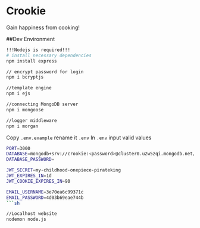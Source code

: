# Crookie

Gain happiness from cooking!

##Dev Environment

```bash
!!!Nodejs is required!!!
# install necessary dependencies
npm install express

// encrypt password for login
npm i bcryptjs

//template engine
npm i ejs

//connecting MongoDB server
npm i mongoose

//logger middleware
npm i morgan
```

Copy `.env.example` rename it `.env`
In `.env` input valid values
```sh
PORT=3000
DATABASE=mongodb+srv://crookie:<password>@cluster0.u2w5zqi.mongodb.net/Recipe?retryWrites=true&w=majority
DATABASE_PASSWORD=

JWT_SECRET=my-childhood-onepiece-pirateking
JWT_EXPIRES_IN=1d
JWT_COOKIE_EXPIRES_IN=90

EMAIL_USERNAME=3e70ea6c99371c
EMAIL_PASSWORD=4d03b69eae744b
```sh

//Localhost website
nodemon node.js
